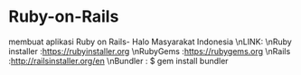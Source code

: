 # Ruby-on-Rails
membuat aplikasi Ruby on Rails- Halo Masyarakat Indonesia
\nLINK: 
\nRuby installer :https://rubyinstaller.org
\nRubyGems :https://rubygems.org
\nRails :http://railsinstaller.org/en
\nBundler : $ gem install bundler
